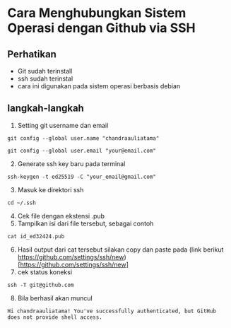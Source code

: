 # Cara Menghubungkan Sistem Operasi dengan Github via SSH

## Perhatikan
- Git sudah terinstall
- ssh sudah terinstal
- cara ini digunakan pada sistem operasi berbasis debian

## langkah-langkah
1. Setting git username dan email
```
git config --global user.name "chandraauliatama" 

git config --global user.email "your@email.com" 
```
2. Generate ssh key baru pada terminal
```
ssh-keygen -t ed25519 -C "your_email@gmail.com"
```
3. Masuk ke direktori ssh
```
cd ~/.ssh
```
4. Cek file dengan ekstensi .pub
5. Tampilkan isi dari file tersebut, sebagai contoh
```
cat id_ed32424.pub
```
6. Hasil output dari cat tersebut silakan copy dan paste pada (link berikut https://github.com/settings/ssh/new)[https://github.com/settings/ssh/new]
7. cek status koneksi
```
ssh -T git@github.com
```
8. Bila berhasil akan muncul
```
Hi chandraauliatama! You've successfully authenticated, but GitHub does not provide shell access.
```


